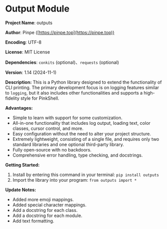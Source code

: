 # Output Module

**Project Name**: outputs

**Author**: Pinpe ([https://pinpe.top](https://pinpe.top))

**Encoding**: UTF-8

**License**: MIT License

**Dependencies**: `conkits` (optional)、`requests` (optional)

**Version**: 1.14 (2024-11-1)

**Description:**
This is a Python library designed to extend the functionality of CLI printing. The primary development focus is on logging features similar to `logging`, but it also includes other functionalities and supports a high-fidelity style for PinkShell.

**Advantages:**
- Simple to learn with support for some customization.
- All-in-one functionality that includes log output, loading text, color classes, cursor control, and more.
- Easy configuration without the need to alter your project structure.
- Extremely lightweight, consisting of a single file, and requires only two standard libraries and one optional third-party library.
- Fully open-source with no backdoors.
- Comprehensive error handling, type checking, and docstrings.

**Getting Started:**
1. Install by entering this command in your terminal: `pip install outputs`
2. Import the library into your program: `from outputs import *`

**Update Notes:**
- Added more emoji mappings.
- Added special character mappings.
- Add a docstring for each class.
- Add a docstring for each module.
- Add text formatting.